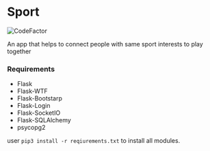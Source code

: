 # Sport

![CodeFactor](https://www.codefactor.io/repository/github/werozel/playerspairingsystem/badge)

An app that helps to connect people with same sport interests to play together


### Requirements

* Flask
* Flask-WTF
* Flask-Bootstarp
* Flask-Login
* Flask-SocketIO
* Flask-SQLAlchemy
* psycopg2

user `pip3 install -r reqiurements.txt` to install all modules.
